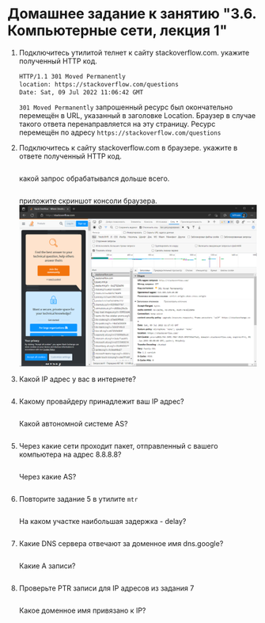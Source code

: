 # Домашнее задание к занятию "3.6. Компьютерные сети, лекция 1"

1. Подключитесь утилитой телнет к сайту stackoverflow.com. укажите полученный HTTP код.  
    ```
    HTTP/1.1 301 Moved Permanently
    location: https://stackoverflow.com/questions
    Date: Sat, 09 Jul 2022 11:06:42 GMT
    ```
    `301 Moved Permanently` запрошенный ресурс был окончательно перемещён в URL, указанный в заголовке Location. Браузер в случае такого ответа перенаправляется на эту страницу. Ресурс перемещён по адресу `https://stackoverflow.com/questions`  
2. Подключитесь к сайту  stackoverflow.com в браузере. укажите в ответе полученный HTTP код.  
    ```
    
    ```
    какой запрос обрабатывался дольше всего.  
    ```
    
    ```
    приложите скриншот консоли браузера.  
    ![03-sysadmin-06-net-01.png](03-sysadmin-06-net-01.png)  
3. Какой IP адрес у вас в интернете?  
    ```
    
    ```
    
5. Какому провайдеру принадлежит ваш IP адрес?  
    ```
    
    ```
    Какой автономной системе AS?  
    ```
    
    ```
7. Через какие сети проходит пакет, отправленный с вашего компьютера на адрес 8.8.8.8?  
    ```
    
    ```
    Через какие AS?  
    ```
    
    ```
9. Повторите задание 5 в утилите `mtr`  
    ```
    
    ```
    На каком участке наибольшая задержка - delay?  
    ```
    
    ```
11. Какие DNS сервера отвечают за доменное имя dns.google?  
    ```
    
    ```
    Какие A записи?  
    ```
    
    ```
13. Проверьте PTR записи для IP адресов из задания 7  
    ```
    
    ```
     Какое доменное имя привязано к IP?  
     ```
     
     ```

